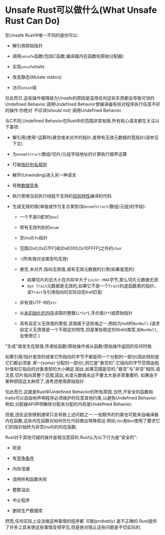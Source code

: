 # Unsafe Rust可以做什么(What Unsafe Rust Can Do)

在Unsafe Rust中唯一不同的是你可以:

- 解引用原始指针

- 调用`unsafe`函数(包括C函数,编译器内在函数和原始分配器)

- 实现`unsafe`traits

- 改变静态(Mutate statics)

- 访问`union`域

仅此而已.这些操作被降级为Unsafe的原因是滥用任何这些东西都会导致可怕的Undefined Behavior.调用Undefined Behavior使编译器有权对程序执行任意不好的操作.你绝对 *不应该(should not)* 调用Undefined Behavior.

与C不同,Undefined Behavior在Rust中的范围非常有限.所有核心语言都在关注以下事项:

- 解引用(使用`*`运算符)悬空或未对齐的指针,或带有无效元数据的宽指针(请参见下文)

- 为`enum`/`struct`/数组/切片/元组字段地址的计算执行越界运算

- 打破[指针别名规则](https://github.com/rust-lang-nursery/nomicon/blob/master/src/references.html)

- 解开(Unwinding)进入另一种语言

- 导致[数据竞争](https://github.com/rust-lang-nursery/nomicon/blob/master/src/races.html)

- 执行使用当前执行线程不支持的[目标特性](https://doc.rust-lang.org/reference/attributes/codegen.html#the-target_feature-attribute)编译的代码

- 生成无效的值(单独或作为复合类型(如`enum`/`struct`/数组/元组)的字段):
  - 一个不是0或1的`bool`
  
  - 带有无效判别的`enum`
  
  - 空(null)`fn`指针
  
  - 范围[0x0,0xD7FF]和[0xE000,0x10FFFF]之外的`char`
  
  - `!`(所有值对该类型均无效)

  - 悬空,未对齐,指向无效值,或有无效元数据的引用(如果是宽的)
    - 如果切片的总大小在内存中大于`isize::MAX`字节,那么切片元数据无效
    - `dyn Trait`元数据是无效的,如果它不是一个`Trait`的虚函数表的指针，该`Trait`与引用指向的实际动态trait匹配
  
  - 非有效UTF-8的`str`

  - 从[未初始化的内存](https://github.com/rust-lang-nursery/nomicon/blob/master/src/uninitialized.html)读取的整数(`i*`/`u*`),浮点值(`f*`)或原始指针

  - 具有自定义无效值的类型,该值属于这些值之一,例如为null的`NonNull`.(请求自定义无效值是一个不稳定的特性,但是某些稳定的libstd类型,如`NonNull`,会使用它.)

"生成"值发生在赋值,传递给函数/原始操作或从函数/原始操作返回的任何时候.

如果引用/指针是空的或者它所指向的字节不都是同一个分配的一部分(因此特别是它们都必须是 *某一(some)* 分配的一部分),则它是"悬空的".它指向的字节范围由指针值和它指向的对象类型的大小确定.因此,如果范围是空的,"悬空"与"非空"相同.请注意,切片指向其整个范围,因此,长度元数据永远不要太大是非常重要的. 如果由于某种原因这太麻烦了,请考虑使用原始指针.

仅此而已.这就是Rust中Undefined Behavior的所有原因.当然,不安全的函数和traits可以自由地声明程序必须维护的任意其他约束,以避免Undefined Behavior.例如,分配器API声明解除分配未分配的内存是Undefined Behavior.

但是,违反这些限制通常只会导致上述问题之一.一些额外的约束也可能来自编译器内在函数,这些内在函数对如何优化代码做出特殊假设.例如,`Vec`和`Box`使用了要求它们的指针始终为非空(null)的内在函数,

Rust对于其他可疑的操作是相当宽容的.Rust认为以下行为是"安全的":

- 死锁

- 有[竞争条件](https://github.com/rust-lang-nursery/nomicon/blob/master/src/races.html)

- 内存泄漏

- 调用析构函数失败

- 整数溢出

- 中止程序

- 删除生产数据库

然而,任何实际上设法做这种事情的程序都 *可能(probably)* 是不正确的.Rust提供了许多工具来使这些事情变得罕见,但是绝对阻止这些问题是不切实际的.

